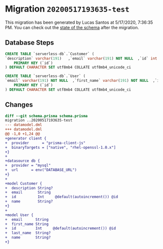 # Migration `20200517193635-test`

This migration has been generated by Lucas Santos at 5/17/2020, 7:36:35 PM.
You can check out the [state of the schema](./schema.prisma) after the migration.

## Database Steps

```sql
CREATE TABLE `serverless-db`.`Customer` (
`description` varchar(191)   ,`email` varchar(191) NOT NULL  ,`id` int NOT NULL  AUTO_INCREMENT,`name` varchar(191)   ,
    PRIMARY KEY (`id`)
) DEFAULT CHARACTER SET utf8mb4 COLLATE utf8mb4_unicode_ci

CREATE TABLE `serverless-db`.`User` (
`email` varchar(191) NOT NULL  ,`first_name` varchar(191) NOT NULL  ,`id` int NOT NULL  AUTO_INCREMENT,`last_name` varchar(191)   ,`name` varchar(191)   ,
    PRIMARY KEY (`id`)
) DEFAULT CHARACTER SET utf8mb4 COLLATE utf8mb4_unicode_ci
```

## Changes

```diff
diff --git schema.prisma schema.prisma
migration ..20200517193635-test
--- datamodel.dml
+++ datamodel.dml
@@ -1,0 +1,24 @@
+generator client {
+  provider      = "prisma-client-js"
+  binaryTargets = ["native", "rhel-openssl-1.0.x"]
+}
+
+datasource db {
+  provider = "mysql"
+  url      = env("DATABASE_URL")
+}
+
+model Customer {
+  description String?
+  email       String
+  id          Int     @default(autoincrement()) @id
+  name        String?
+}
+
+model User {
+  email      String
+  first_name String
+  id         Int     @default(autoincrement()) @id
+  last_name  String?
+  name       String?
+}
```


